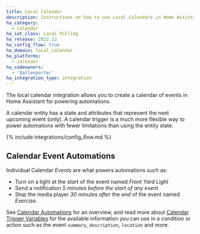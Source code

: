 ```yaml
---
title: Local Calendar
description: Instructions on how to use Local Calendars in Home Assistant.
ha_category:
  - Calendar
ha_iot_class: Local Polling
ha_release: 2022.12
ha_config_flow: true
ha_domain: local_calendar
ha_platforms:
  - calendar
ha_codeowners:
  - '@allenporter'
ha_integration_type: integration
---
```


The local calendar integration allows you to create a calendar of events in Home Assistant for powering automations.

A calendar entity has a state and attributes that represent the next upcoming event (only). A calendar trigger is a much more flexible way to power automations with fewer limitations than using the entity state.

{% include integrations/config_flow.md %}

## Calendar Event Automations

Individual Calendar *Events* are what powers automations such as:

* Turn on a light at the *start* of the event named *Front Yard Light*
* Send a notification *5 minutes before the start of any event*
* Stop the media player *30 minutes after* the *end* of the event named *Exercise*.

See [Calendar Automations](/integrations/calendar#automation) for an overview, and read more about [Calendar Trigger Variables](/docs/automation/templating/#calendar) for the available information you can use in a condition or action such as the event `summary`, `description`, `location` and more.